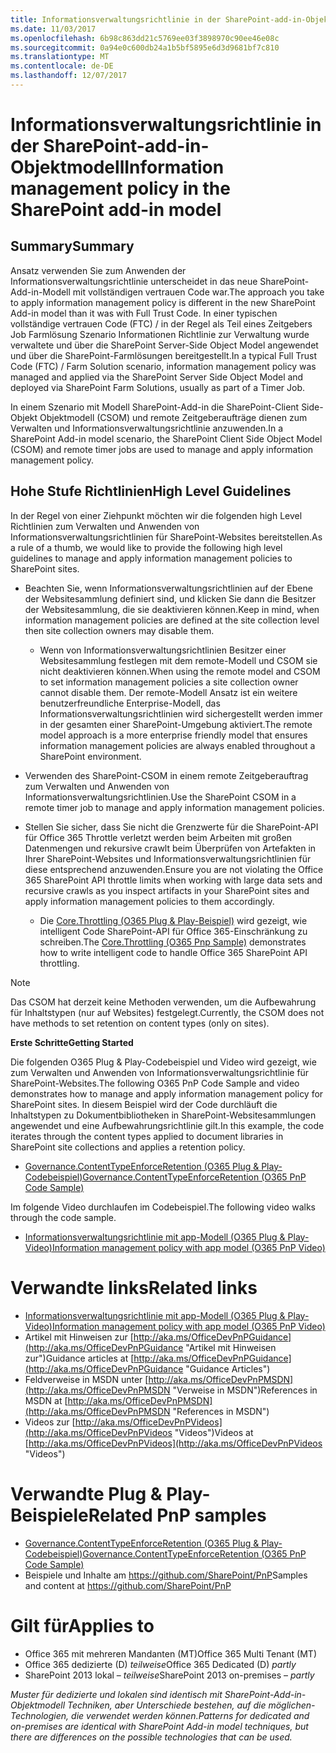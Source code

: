 ```yaml
---
title: Informationsverwaltungsrichtlinie in der SharePoint-add-in-Objektmodell
ms.date: 11/03/2017
ms.openlocfilehash: 6b98c863dd21c5769ee03f3898970c90ee46e08c
ms.sourcegitcommit: 0a94e0c600db24a1b5bf5895e6d3d9681bf7c810
ms.translationtype: MT
ms.contentlocale: de-DE
ms.lasthandoff: 12/07/2017
---
```

<a name="information-management-policy-in-the-sharepoint-add-in-model"></a><span data-ttu-id="af939-102">Informationsverwaltungsrichtlinie in der SharePoint-add-in-Objektmodell</span><span class="sxs-lookup"><span data-stu-id="af939-102">Information management policy in the SharePoint add-in model</span></span>
============================================================

<a name="summary"></a><span data-ttu-id="af939-103">Summary</span><span class="sxs-lookup"><span data-stu-id="af939-103">Summary</span></span>
-------

<span data-ttu-id="af939-104">Ansatz verwenden Sie zum Anwenden der Informationsverwaltungsrichtlinie unterscheidet in das neue SharePoint-Add-in-Modell mit vollständigen vertrauen Code war.</span><span class="sxs-lookup"><span data-stu-id="af939-104">The approach you take to apply information management policy is different in the new SharePoint Add-in model than it was with Full Trust Code.</span></span>  <span data-ttu-id="af939-105">In einer typischen vollständige vertrauen Code (FTC) / in der Regel als Teil eines Zeitgebers Job Farmlösung Szenario Informationen Richtlinie zur Verwaltung wurde verwaltete und über die SharePoint Server-Side Object Model angewendet und über die SharePoint-Farmlösungen bereitgestellt.</span><span class="sxs-lookup"><span data-stu-id="af939-105">In a typical Full Trust Code (FTC) / Farm Solution scenario, information management policy was managed and applied via the SharePoint Server Side Object Model and deployed via SharePoint Farm Solutions, usually as part of a Timer Job.</span></span> 

<span data-ttu-id="af939-106">In einem Szenario mit Modell SharePoint-Add-in die SharePoint-Client Side-Objekt Objektmodell (CSOM) und remote Zeitgeberaufträge dienen zum Verwalten und Informationsverwaltungsrichtlinie anzuwenden.</span><span class="sxs-lookup"><span data-stu-id="af939-106">In a SharePoint Add-in model scenario, the SharePoint Client Side Object Model (CSOM) and remote timer jobs are used to manage and apply information management policy.</span></span>

<a name="high-level-guidelines"></a><span data-ttu-id="af939-107">Hohe Stufe Richtlinien</span><span class="sxs-lookup"><span data-stu-id="af939-107">High Level Guidelines</span></span>
---------------------

<span data-ttu-id="af939-108">In der Regel von einer Ziehpunkt möchten wir die folgenden high Level Richtlinien zum Verwalten und Anwenden von Informationsverwaltungsrichtlinien für SharePoint-Websites bereitstellen.</span><span class="sxs-lookup"><span data-stu-id="af939-108">As a rule of a thumb, we would like to provide the following high level guidelines to manage and apply information management policies to SharePoint sites.</span></span>  

- <span data-ttu-id="af939-109">Beachten Sie, wenn Informationsverwaltungsrichtlinien auf der Ebene der Websitesammlung definiert sind, und klicken Sie dann die Besitzer der Websitesammlung, die sie deaktivieren können.</span><span class="sxs-lookup"><span data-stu-id="af939-109">Keep in mind, when information management policies are defined at the site collection level then site collection owners may disable them.</span></span>
    + <span data-ttu-id="af939-110">Wenn von Informationsverwaltungsrichtlinien Besitzer einer Websitesammlung festlegen mit dem remote-Modell und CSOM sie nicht deaktivieren können.</span><span class="sxs-lookup"><span data-stu-id="af939-110">When using the remote model and CSOM to set information management policies a site collection owner cannot disable them.</span></span>  <span data-ttu-id="af939-111">Der remote-Modell Ansatz ist ein weitere benutzerfreundliche Enterprise-Modell, das Informationsverwaltungsrichtlinien wird sichergestellt werden immer in der gesamten einer SharePoint-Umgebung aktiviert.</span><span class="sxs-lookup"><span data-stu-id="af939-111">The remote model approach is a more enterprise friendly model that ensures information management policies are always enabled throughout a SharePoint environment.</span></span>
- <span data-ttu-id="af939-112">Verwenden des SharePoint-CSOM in einem remote Zeitgeberauftrag zum Verwalten und Anwenden von Informationsverwaltungsrichtlinien.</span><span class="sxs-lookup"><span data-stu-id="af939-112">Use the SharePoint CSOM in a remote timer job to manage and apply information management policies.</span></span>

- <span data-ttu-id="af939-113">Stellen Sie sicher, dass Sie nicht die Grenzwerte für die SharePoint-API für Office 365 Throttle verletzt werden beim Arbeiten mit großen Datenmengen und rekursive crawlt beim Überprüfen von Artefakten in Ihrer SharePoint-Websites und Informationsverwaltungsrichtlinien für diese entsprechend anzuwenden.</span><span class="sxs-lookup"><span data-stu-id="af939-113">Ensure you are not violating the Office 365 SharePoint API throttle limits when working with large data sets and recursive crawls as you inspect artifacts in your SharePoint sites and apply information management policies to them accordingly.</span></span>
    + <span data-ttu-id="af939-114">Die [Core.Throttling (O365 Plug & Play-Beispiel)](https://github.com/SharePoint/PnP/tree/master/Samples/Core.Throttling) wird gezeigt, wie intelligent Code SharePoint-API für Office 365-Einschränkung zu schreiben.</span><span class="sxs-lookup"><span data-stu-id="af939-114">The [Core.Throttling (O365 Pnp Sample)](https://github.com/SharePoint/PnP/tree/master/Samples/Core.Throttling) demonstrates how to write intelligent code to handle Office 365 SharePoint API throttling.</span></span>

> [!NOTE] 
> <span data-ttu-id="af939-115">Das CSOM hat derzeit keine Methoden verwenden, um die Aufbewahrung für Inhaltstypen (nur auf Websites) festgelegt.</span><span class="sxs-lookup"><span data-stu-id="af939-115">Currently, the CSOM does not have methods to set retention on content types (only on sites).</span></span>

<span data-ttu-id="af939-116">**Erste Schritte**</span><span class="sxs-lookup"><span data-stu-id="af939-116">**Getting Started**</span></span>

<span data-ttu-id="af939-117">Die folgenden O365 Plug & Play-Codebeispiel und Video wird gezeigt, wie zum Verwalten und Anwenden von Informationsverwaltungsrichtlinie für SharePoint-Websites.</span><span class="sxs-lookup"><span data-stu-id="af939-117">The following O365 PnP Code Sample and video demonstrates how to manage and apply information management policy for SharePoint sites.</span></span>  <span data-ttu-id="af939-118">In diesem Beispiel wird der Code durchläuft die Inhaltstypen zu Dokumentbibliotheken in SharePoint-Websitesammlungen angewendet und eine Aufbewahrungsrichtlinie gilt.</span><span class="sxs-lookup"><span data-stu-id="af939-118">In this example, the code iterates through the content types applied to document libraries in SharePoint site collections and applies a retention policy.</span></span>

- [<span data-ttu-id="af939-119">Governance.ContentTypeEnforceRetention (O365 Plug & Play-Codebeispiel)</span><span class="sxs-lookup"><span data-stu-id="af939-119">Governance.ContentTypeEnforceRetention (O365 PnP Code Sample)</span></span>](https://github.com/SharePoint/PnP/tree/master/Solutions/Governance.ContentTypeEnforceRetention)

<span data-ttu-id="af939-120">Im folgende Video durchlaufen im Codebeispiel.</span><span class="sxs-lookup"><span data-stu-id="af939-120">The following video walks through the code sample.</span></span>

- [<span data-ttu-id="af939-121">Informationsverwaltungsrichtlinie mit app-Modell (O365 Plug & Play-Video)</span><span class="sxs-lookup"><span data-stu-id="af939-121">Information management policy with app model (O365 PnP Video)</span></span>](http://channel9.msdn.com/blogs/OfficeDevPnP/Information-management-policy-wtih-app-model)

<a name="related-links"></a><span data-ttu-id="af939-122">Verwandte links</span><span class="sxs-lookup"><span data-stu-id="af939-122">Related links</span></span>
=============
- [<span data-ttu-id="af939-123">Informationsverwaltungsrichtlinie mit app-Modell (O365 Plug & Play-Video)</span><span class="sxs-lookup"><span data-stu-id="af939-123">Information management policy with app model (O365 PnP Video)</span></span>](http://channel9.msdn.com/blogs/OfficeDevPnP/Information-management-policy-wtih-app-model)
- <span data-ttu-id="af939-124">Artikel mit Hinweisen zur [http://aka.ms/OfficeDevPnPGuidance](http://aka.ms/OfficeDevPnPGuidance "Artikel mit Hinweisen zur")</span><span class="sxs-lookup"><span data-stu-id="af939-124">Guidance articles at [http://aka.ms/OfficeDevPnPGuidance](http://aka.ms/OfficeDevPnPGuidance "Guidance Articles")</span></span>
- <span data-ttu-id="af939-125">Feldverweise in MSDN unter [http://aka.ms/OfficeDevPnPMSDN](http://aka.ms/OfficeDevPnPMSDN "Verweise in MSDN")</span><span class="sxs-lookup"><span data-stu-id="af939-125">References in MSDN at [http://aka.ms/OfficeDevPnPMSDN](http://aka.ms/OfficeDevPnPMSDN "References in MSDN")</span></span>
- <span data-ttu-id="af939-126">Videos zur [http://aka.ms/OfficeDevPnPVideos](http://aka.ms/OfficeDevPnPVideos "Videos")</span><span class="sxs-lookup"><span data-stu-id="af939-126">Videos at [http://aka.ms/OfficeDevPnPVideos](http://aka.ms/OfficeDevPnPVideos "Videos")</span></span>

<a name="related-pnp-samples"></a><span data-ttu-id="af939-127">Verwandte Plug & Play-Beispiele</span><span class="sxs-lookup"><span data-stu-id="af939-127">Related PnP samples</span></span>
===================

- [<span data-ttu-id="af939-128">Governance.ContentTypeEnforceRetention (O365 Plug & Play-Codebeispiel)</span><span class="sxs-lookup"><span data-stu-id="af939-128">Governance.ContentTypeEnforceRetention (O365 PnP Code Sample)</span></span>](https://github.com/SharePoint/PnP/tree/master/Solutions/Governance.ContentTypeEnforceRetention)
- <span data-ttu-id="af939-129">Beispiele und Inhalte am https://github.com/SharePoint/PnP</span><span class="sxs-lookup"><span data-stu-id="af939-129">Samples and content at https://github.com/SharePoint/PnP</span></span>

<a name="applies-to"></a><span data-ttu-id="af939-130">Gilt für</span><span class="sxs-lookup"><span data-stu-id="af939-130">Applies to</span></span>
==========
- <span data-ttu-id="af939-131">Office 365 mit mehreren Mandanten (MT)</span><span class="sxs-lookup"><span data-stu-id="af939-131">Office 365 Multi Tenant (MT)</span></span>
- <span data-ttu-id="af939-132">Office 365 dedizierte (D) *teilweise*</span><span class="sxs-lookup"><span data-stu-id="af939-132">Office 365 Dedicated (D) *partly*</span></span>
- <span data-ttu-id="af939-133">SharePoint 2013 lokal – *teilweise*</span><span class="sxs-lookup"><span data-stu-id="af939-133">SharePoint 2013 on-premises – *partly*</span></span>

<span data-ttu-id="af939-134">*Muster für dedizierte und lokalen sind identisch mit SharePoint-Add-in-Objektmodell Techniken, aber Unterschiede bestehen, auf die möglichen-Technologien, die verwendet werden können.*</span><span class="sxs-lookup"><span data-stu-id="af939-134">*Patterns for dedicated and on-premises are identical with SharePoint Add-in model techniques, but there are differences on the possible technologies that can be used.*</span></span>
